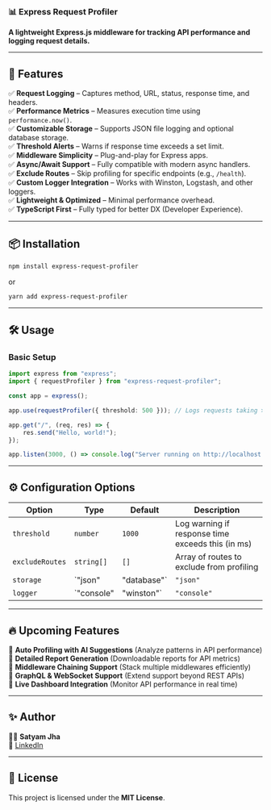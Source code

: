 ### 📊 Express Request Profiler  
**A lightweight Express.js middleware for tracking API performance and logging request details.**  

---

## 🚀 Features  
✅ **Request Logging** – Captures method, URL, status, response time, and headers.  
✅ **Performance Metrics** – Measures execution time using `performance.now()`.  
✅ **Customizable Storage** – Supports JSON file logging and optional database storage.  
✅ **Threshold Alerts** – Warns if response time exceeds a set limit.  
✅ **Middleware Simplicity** – Plug-and-play for Express apps.  
✅ **Async/Await Support** – Fully compatible with modern async handlers.  
✅ **Exclude Routes** – Skip profiling for specific endpoints (e.g., `/health`).  
✅ **Custom Logger Integration** – Works with Winston, Logstash, and other loggers.  
✅ **Lightweight & Optimized** – Minimal performance overhead.  
✅ **TypeScript First** – Fully typed for better DX (Developer Experience).  

---

## 📦 Installation  
```sh
npm install express-request-profiler
```
or  
```sh
yarn add express-request-profiler
```

---

## 🛠 Usage  
### Basic Setup  
```ts
import express from "express";
import { requestProfiler } from "express-request-profiler";

const app = express();

app.use(requestProfiler({ threshold: 500 })); // Logs requests taking >500ms

app.get("/", (req, res) => {
    res.send("Hello, world!");
});

app.listen(3000, () => console.log("Server running on http://localhost:3000"));
```

---

## ⚙️ Configuration Options  
| Option         | Type      | Default | Description |
|---------------|----------|---------|-------------|
| `threshold`   | `number` | `1000`  | Log warning if response time exceeds this (in ms) |
| `excludeRoutes` | `string[]` | `[]` | Array of routes to exclude from profiling |
| `storage` | `"json" | "database"` | `"json"` | Defines where logs are stored |
| `logger` | `"console" | "winston"` | `"console"` | Custom logging method |

---

## 🔥 Upcoming Features  
🚀 **Auto Profiling with AI Suggestions** (Analyze patterns in API performance)  
🚀 **Detailed Report Generation** (Downloadable reports for API metrics)  
🚀 **Middleware Chaining Support** (Stack multiple middlewares efficiently)  
🚀 **GraphQL & WebSocket Support** (Extend support beyond REST APIs)  
🚀 **Live Dashboard Integration** (Monitor API performance in real time)  

---

## ✨ Author  
👨‍💻 **Satyam Jha**  
📧 [LinkedIn](https://www.linkedin.com/in/satyam-jha)  

---

## 📜 License  
This project is licensed under the **MIT License**.  